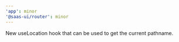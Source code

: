 ```yaml
---
'app': minor
'@saas-ui/router': minor
---
```


New useLocation hook that can be used to get the current pathname.
